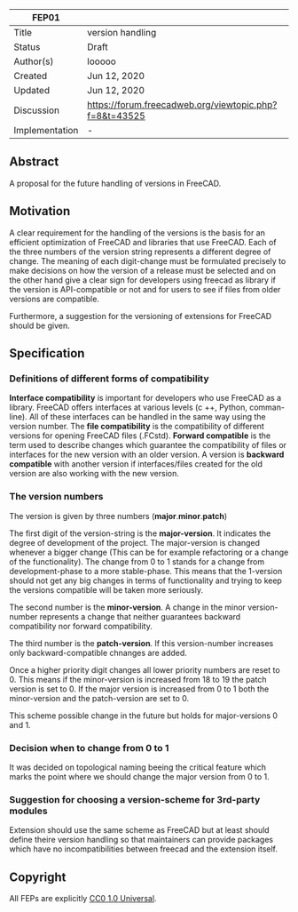 
| FEP01             |                                                                               |
|-------------------|-------------------------------------------------------------------------------|
| Title             | version handling                                                              |
| Status            | Draft                                                                         |
| Author(s)         | looooo                                                                        |
| Created           | Jun 12, 2020                                                                  |
| Updated           | Jun 12, 2020                                                                  |
| Discussion        | https://forum.freecadweb.org/viewtopic.php?f=8&t=43525                        |
| Implementation    | -                                                                             |


## Abstract

A proposal for the future handling of versions in FreeCAD. 

## Motivation

A clear requirement for the handling of the versions is the basis for an efficient optimization of FreeCAD and libraries that use FreeCAD. Each of the three numbers of the version string represents a different degree of change. The meaning of each digit-change must be formulated precisely to make decisions on how the version of a release must be selected and on the other hand give a clear sign for developers using freecad as library if the version is API-compatible or not and for users to see if files from older versions are compatible.

Furthermore, a suggestion for the versioning of extensions for FreeCAD should be given.


## Specification
### Definitions of different forms of compatibility

__Interface compatibility__ is important for developers who use FreeCAD as a library. FreeCAD offers interfaces at various levels (c ++, Python, comman-line). All of these interfaces can be handled in the same way using the version number.
The __file compatibility__ is the compatibility of different versions for opening FreeCAD files (.FCstd).
__Forward compatible__ is the term used to describe changes which guarantee the compatibility of files or interfaces for the new version with an older version.
A version is __backward compatible__ with another version if interfaces/files created for the old version are also working with the new version.

### The version numbers

The version is given by three numbers (**major**.**minor**.**patch**)

The first digit of the version-string is the **major-version**. It indicates the degree of development of the project. The major-version is changed whenever a bigger change (This can be for example refactoring or a change of the functionality). The change from 0 to 1 stands for a change from development-phase to a more stable-phase. This means that the 1-version should not get any big changes in terms of functionality and trying to keep the versions compatible will be taken more seriously.

The second number is the **minor-version**. A change in the minor version-number represents a change that neither guarantees backward compatibility nor forward compatibility.

The third number is the **patch-version**. If this version-number increases only backward-compatible chnanges are added.

Once a higher priority digit changes all lower priority numbers are reset to 0. This means if the minor-version is increased from 18 to 19 the patch version is set to 0. If the major version is increased from 0 to 1 both the minor-version and the patch-version are set to 0.


This scheme possible change in the future but holds for major-versions 0 and 1.

### Decision when to change from 0 to 1

It was decided on topological naming beeing the critical feature which marks the point where we should change the major version from 0 to 1.

### Suggestion for choosing a version-scheme for 3rd-party modules

Extension should use the same scheme as FreeCAD but at least should define theire version handling so that maintainers can provide packages which have no incompatibilities between freecad and the extension itself.

## Copyright

All FEPs are explicitly [CC0 1.0 Universal](https://creativecommons.org/publicdomain/zero/1.0/).
